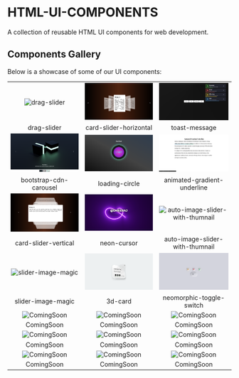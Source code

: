 # HTML-UI-COMPONENTS

A collection of reusable HTML UI components for web development.

## Components Gallery

Below is a showcase of some of our UI components:

|                                                                     |                                                                     |                                                                                       |
| :-----------------------------------------------------------------: | :-----------------------------------------------------------------: | :-----------------------------------------------------------------------------------: |
|            ![drag-slider](assets/images/drag-slider.png)            | ![card-slider-horizontal](assets/images/card-slider-horizontal.png) |                   ![toast-message](assets/images/toast-message.png)                   |
|                             drag-slider                             |                       card-slider-horizontal                        |                                     toast-message                                     |
| ![bootstrap-cdn-carousel](assets/images/bootstrap-cdn-carousel.png) |         ![loading-circle](assets/images/loading-circle.png)         |                ![Tabs](assets/images/animated-gradient-underline.png)                 |
|                       bootstrap-cdn-carousel                        |                           loading-circle                            |                              animated-gradient-underline                              |
|   ![card-slider-vertical](assets/images/card-slider-vertical.png)   |            ![neon-cursor](assets/images/neon-cursor.png)            | ![auto-image-slider-with-thumnail](assets/images/auto-image-slider-with-thumnail.png) |
|                        card-slider-vertical                         |                             neon-cursor                             |                            auto-image-slider-with-thumnail                            |
|     ![slider-image-magic](assets/images/slider-image-magic.png)     |                ![3d-card](assets/images/3d-card.png)                |        ![neomorphic-toggle-switch](assets/images/neomorphic-toggle-switch.png)        |
|                         slider-image-magic                          |                               3d-card                               |                               neomorphic-toggle-switch                                |
|             ![ComingSoon](assets/images/ComingSoon.png)             |             ![ComingSoon](assets/images/ComingSoon.png)             |                      ![ComingSoon](assets/images/ComingSoon.png)                      |
|                             ComingSoon                              |                             ComingSoon                              |                                      ComingSoon                                       |
|             ![ComingSoon](assets/images/ComingSoon.png)             |             ![ComingSoon](assets/images/ComingSoon.png)             |                      ![ComingSoon](assets/images/ComingSoon.png)                      |
|                             ComingSoon                              |                             ComingSoon                              |                                      ComingSoon                                       |
|             ![ComingSoon](assets/images/ComingSoon.png)             |             ![ComingSoon](assets/images/ComingSoon.png)             |                      ![ComingSoon](assets/images/ComingSoon.png)                      |
|                             ComingSoon                              |                             ComingSoon                              |                                      ComingSoon                                       |
